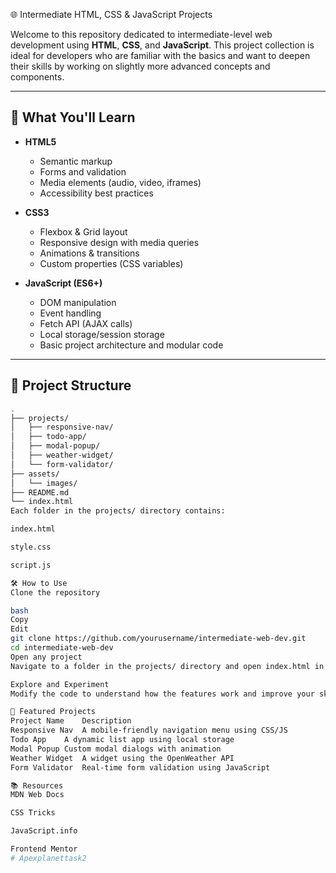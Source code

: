 🌐 Intermediate HTML, CSS & JavaScript Projects

Welcome to this repository dedicated to intermediate-level web development using **HTML**, **CSS**, and **JavaScript**. This project collection is ideal for developers who are familiar with the basics and want to deepen their skills by working on slightly more advanced concepts and components.

---

## 🚀 What You'll Learn

- **HTML5**
  - Semantic markup
  - Forms and validation
  - Media elements (audio, video, iframes)
  - Accessibility best practices

- **CSS3**
  - Flexbox & Grid layout
  - Responsive design with media queries
  - Animations & transitions
  - Custom properties (CSS variables)

- **JavaScript (ES6+)**
  - DOM manipulation
  - Event handling
  - Fetch API (AJAX calls)
  - Local storage/session storage
  - Basic project architecture and modular code

---

## 📁 Project Structure

```bash
.
├── projects/
│   ├── responsive-nav/
│   ├── todo-app/
│   ├── modal-popup/
│   ├── weather-widget/
│   └── form-validator/
├── assets/
│   └── images/
├── README.md
└── index.html
Each folder in the projects/ directory contains:

index.html

style.css

script.js

🛠️ How to Use
Clone the repository

bash
Copy
Edit
git clone https://github.com/yourusername/intermediate-web-dev.git
cd intermediate-web-dev
Open any project
Navigate to a folder in the projects/ directory and open index.html in your browser.

Explore and Experiment
Modify the code to understand how the features work and improve your skills!

🌟 Featured Projects
Project Name	Description
Responsive Nav	A mobile-friendly navigation menu using CSS/JS
Todo App	A dynamic list app using local storage
Modal Popup	Custom modal dialogs with animation
Weather Widget	A widget using the OpenWeather API
Form Validator	Real-time form validation using JavaScript

📚 Resources
MDN Web Docs

CSS Tricks

JavaScript.info

Frontend Mentor
# Apexplanettask2
